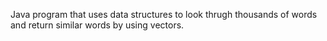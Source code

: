 Java program that uses data structures to look thrugh thousands of words and return similar words by using vectors.

